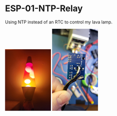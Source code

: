 # ESP-01-NTP-Relay
Using NTP instead of an RTC to control my lava lamp.

<img src='https://github.com/alex-p30/ESP-01-NTP-Relay/blob/main/Images/20231030_220816.jpg' width=30%>
<img src='https://github.com/alex-p30/ESP-01-NTP-Relay/blob/main/Images/20221109_071942.jpg' width=30%>



